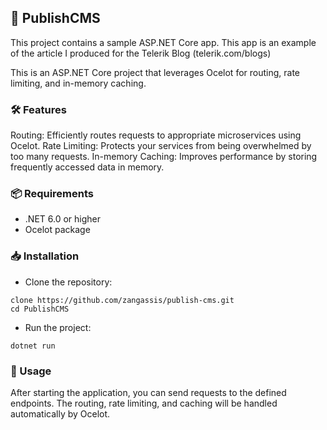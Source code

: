 ## 📖 PublishCMS

This project contains a sample ASP.NET Core app. This app is an example of the article I produced for the Telerik Blog (telerik.com/blogs)

This is an ASP.NET Core project that leverages Ocelot for routing, rate limiting, and in-memory caching.

### 🛠️ Features

Routing: Efficiently routes requests to appropriate microservices using Ocelot.
Rate Limiting: Protects your services from being overwhelmed by too many requests.
In-memory Caching: Improves performance by storing frequently accessed data in memory.

### 📦 Requirements

- .NET 6.0 or higher
- Ocelot package

### 📥 Installation

- Clone the repository:

```
clone https://github.com/zangassis/publish-cms.git
cd PublishCMS
```

- Run the project:

```
dotnet run
```

### 🚀 Usage

After starting the application, you can send requests to the defined endpoints. The routing, rate limiting, and caching will be handled automatically by Ocelot.
